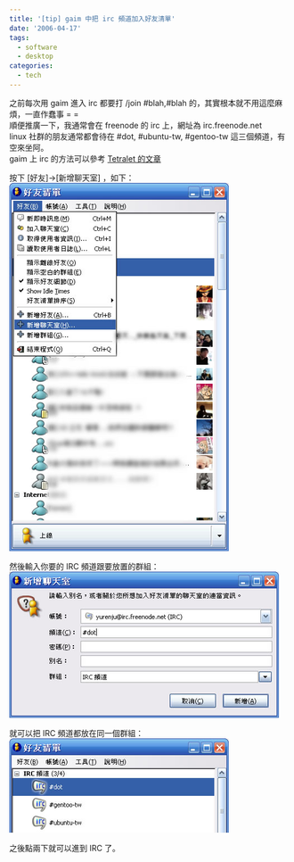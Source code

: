 ```yaml
---
title: '[tip] gaim 中把 irc 頻道加入好友清單'
date: '2006-04-17'
tags:
  - software
  - desktop
categories:
  - tech
---
```

之前每次用 gaim 進入 irc 都要打 /join #blah,#blah 的，其實根本就不用這麼麻煩，一直作蠢事 = =  
順便推廣一下，我通常會在 freenode 的 irc 上，網址為 irc.freenode.net  
linux 社群的朋友通常都會待在 #dot, #ubuntu-tw, #gentoo-tw 這三個頻道，有空來坐阿。  
gaim 上 irc 的方法可以參考 [Tetralet 的文章](http://tetralet.luna.com.tw/index.php?op=ViewArticle&articleId=63&blogId=1)  
  
  
  
按下 \[好友\]→\[新增聊天室\] ，如下：  
[![gaim-1](images/0.jpg)](http://www.flickr.com/photos/yurenju/129997745/ "Photo Sharing")  
  
然後輸入你要的 IRC 頻道跟要放置的群組：  
[![gaim-2](images/1.jpg)](http://www.flickr.com/photos/yurenju/129997760/ "Photo Sharing")  
  
就可以把 IRC 頻道都放在同一個群組：  
[![gaim-3](images/2.jpg)](http://www.flickr.com/photos/yurenju/129997719/ "Photo Sharing")  
  
之後點兩下就可以進到 IRC 了。